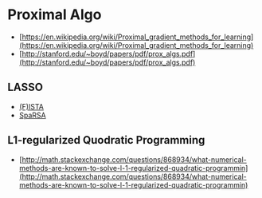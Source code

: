# Proximal Algo

* [https://en.wikipedia.org/wiki/Proximal_gradient_methods_for_learning](https://en.wikipedia.org/wiki/Proximal_gradient_methods_for_learning)
* [http://stanford.edu/~boyd/papers/pdf/prox_algs.pdf](http://stanford.edu/~boyd/papers/pdf/prox_algs.pdf)

## LASSO
* [(F)ISTA](http://people.rennes.inria.fr/Cedric.Herzet/Cedric.Herzet/Sparse_Seminar/Entrees/2012/11/12_A_Fast_Iterative_Shrinkage-Thresholding_Algorithmfor_Linear_Inverse_Problems_(A._Beck,_M._Teboulle)_files/Breck_2009.pdf)
* [SpaRSA](http://www.lx.it.pt/~mtf/SpaRSA/IEEE_TSP_2009_Wright_Nowak_Figueiredo.pdf)

## L1-regularized Quodratic Programming
* [http://math.stackexchange.com/questions/868934/what-numerical-methods-are-known-to-solve-l-1-regularized-quadratic-programmin](http://math.stackexchange.com/questions/868934/what-numerical-methods-are-known-to-solve-l-1-regularized-quadratic-programmin)
